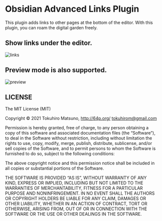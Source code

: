# Obsidian Advanced Links Plugin

This plugin adds links to other pages at the bottom of the editor.
With this plugin, you can roam the digital garden freely.

## Show links under the editor.

<img src="https://github.com/tokuhirom/obsidian-advanced-links-lugin/blob/master/docs/img.png?raw=true" alt="links">

## Preview mode is also supported.

<img src="https://github.com/tokuhirom/obsidian-advanced-links-lugin/blob/master/docs/preview.png?raw=true" alt="preview">

## LICENSE

The MIT License (MIT)

Copyright © 2021 Tokuhiro Matsuno, http://64p.org/ <tokuhirom@gmail.com>

Permission is hereby granted, free of charge, to any person obtaining a copy
of this software and associated documentation files (the “Software”), to deal
in the Software without restriction, including without limitation the rights
to use, copy, modify, merge, publish, distribute, sublicense, and/or sell
copies of the Software, and to permit persons to whom the Software is
furnished to do so, subject to the following conditions:

The above copyright notice and this permission notice shall be included in
all copies or substantial portions of the Software.

THE SOFTWARE IS PROVIDED “AS IS”, WITHOUT WARRANTY OF ANY KIND, EXPRESS OR
IMPLIED, INCLUDING BUT NOT LIMITED TO THE WARRANTIES OF MERCHANTABILITY,
FITNESS FOR A PARTICULAR PURPOSE AND NONINFRINGEMENT. IN NO EVENT SHALL THE
AUTHORS OR COPYRIGHT HOLDERS BE LIABLE FOR ANY CLAIM, DAMAGES OR OTHER
LIABILITY, WHETHER IN AN ACTION OF CONTRACT, TORT OR OTHERWISE, ARISING FROM,
OUT OF OR IN CONNECTION WITH THE SOFTWARE OR THE USE OR OTHER DEALINGS IN
THE SOFTWARE.
